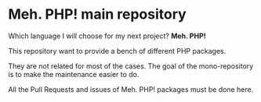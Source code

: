# Meh. PHP! main repository

Which language I will choose for my next project? **Meh. PHP!**

This repository want to provide a bench of different PHP packages.

They are not related for most of the cases.
The goal of the mono-repository is to make the maintenance easier to do.

All the Pull Requests and issues of Meh. PHP! packages must be done here.
